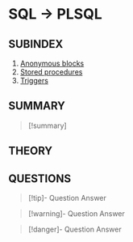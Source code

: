 # SQL -> PLSQL
## SUBINDEX
1. [Anonymous blocks](anonymous_blocks.md)
2. [Stored procedures](stored_procedures.md)
3. [Triggers](triggers.md)
## SUMMARY
> [!summary]
## THEORY

## QUESTIONS
> [!tip]- Question
> Answer

> [!warning]- Question
> Answer

> [!danger]- Question
> Answer